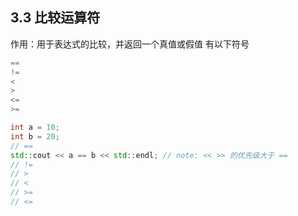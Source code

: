 ## 3.3 比较运算符
作用：用于表达式的比较，并返回一个真值或假值
有以下符号
```cpp
==
!= 
<
>
<=
>=
```

```cpp
int a = 10;
int b = 20;
// ==
std::cout << a == b << std::endl; // note: << >> 的优先级大于 ==
// !=
// >
// <
// >=
// <=
```